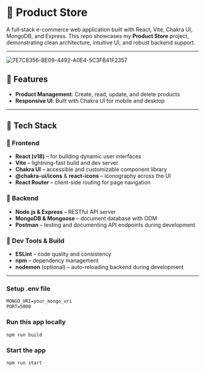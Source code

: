 # 🛒 Product Store

A full‑stack e-commerce web application built with React, Vite, Chakra UI, MongoDB, and Express. This repo showcases my **Product Store** project, demonstrating clean architecture, intuitive UI, and robust backend support.

---
![7E7C8356-BE09-4492-A0E4-5C3FB41F2357](https://github.com/user-attachments/assets/b1970b32-26b1-4833-b057-95654be954be)



## 🚀 Features

- **Product Management**: Create, read, update, and delete products
- **Responsive UI**: Built with Chakra UI for mobile and desktop


---

## 🧰 Tech Stack

### 🔹 Frontend
- **React (v18)** – for building dynamic user interfaces  
- **Vite** – lightning-fast build and dev server  
- **Chakra UI** – accessible and customizable component library  
- **@chakra-ui/icons** & **react-icons** – iconography across the UI  
- **React Router** – client-side routing for page navigation


### 🔹 Backend
- **Node.js & Express** – RESTful API server  
- **MongoDB & Mongoose** – document database with ODM  
- **Postman** – testing and documenting API endpoints during development  



### 🔹 Dev Tools & Build
- **ESLint** – code quality and consistency  
- **npm** – dependency management  
- **nodemon** (optional) – auto-reloading backend during development  

---

### Setup .env file

```shell
MONGO_URI=your_mongo_uri
PORT=5000
```
### Run this app locally

```shell
npm run build
```

### Start the app

```shell
npm run start
```
